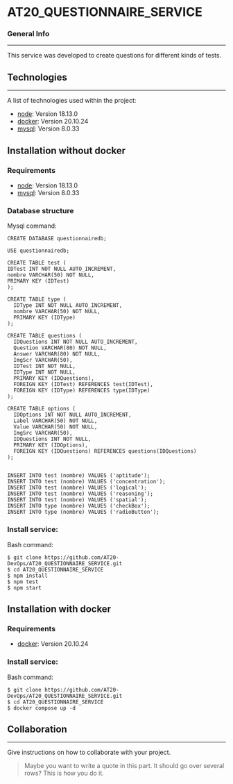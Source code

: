 # AT20_QUESTIONNAIRE_SERVICE
### General Info
***
This service was developed to create questions for different kinds of tests.
## Technologies
***
A list of technologies used within the project:
* [node](https://nodejs.org/en/download): Version 18.13.0 
* [docker](https://docs.docker.com/engine/release-notes/20.10/): Version 20.10.24
* [mysql](https://dev.mysql.com/downloads/mysql/): Version 8.0.33

## Installation without docker
### Requirements

* [node](https://nodejs.org/en/download): Version 18.13.0 
* [mysql](https://dev.mysql.com/downloads/mysql/): Version 8.0.33

### Database structure
Mysql command:

```Mysql
CREATE DATABASE questionnairedb;

USE questionnairedb;

CREATE TABLE test (
IDTest INT NOT NULL AUTO_INCREMENT,
nombre VARCHAR(50) NOT NULL,
PRIMARY KEY (IDTest)
);

CREATE TABLE type (
  IDType INT NOT NULL AUTO_INCREMENT,
  nombre VARCHAR(50) NOT NULL,
  PRIMARY KEY (IDType)
);

CREATE TABLE questions (
  IDQuestions INT NOT NULL AUTO_INCREMENT,
  Question VARCHAR(80) NOT NULL,
  Answer VARCHAR(80) NOT NULL,
  ImgScr VARCHAR(50),
  IDTest INT NOT NULL,
  IDType INT NOT NULL,
  PRIMARY KEY (IDQuestions),
  FOREIGN KEY (IDTest) REFERENCES test(IDTest),
  FOREIGN KEY (IDType) REFERENCES type(IDType)
);

CREATE TABLE options (
  IDOptions INT NOT NULL AUTO_INCREMENT,
  Label VARCHAR(50) NOT NULL,
  Value VARCHAR(50) NOT NULL,
  ImgSrc VARCHAR(50),
  IDQuestions INT NOT NULL,
  PRIMARY KEY (IDOptions),
  FOREIGN KEY (IDQuestions) REFERENCES questions(IDQuestions)
);


INSERT INTO test (nombre) VALUES ('aptitude');
INSERT INTO test (nombre) VALUES ('concentration');
INSERT INTO test (nombre) VALUES ('logical');
INSERT INTO test (nombre) VALUES ('reasoning');
INSERT INTO test (nombre) VALUES ('spatial');
INSERT INTO type (nombre) VALUES ('checkBox');
INSERT INTO type (nombre) VALUES ('radioButton');
```
### Install service:
Bash command:
```
$ git clone https://github.com/AT20-DevOps/AT20_QUESTIONNAIRE_SERVICE.git
$ cd AT20_QUESTIONNAIRE_SERVICE
$ npm install
$ npm test
$ npm start
```

## Installation with docker
### Requirements
* [docker](https://docs.docker.com/engine/release-notes/20.10/): Version 20.10.24

### Install service:
Bash command:
```
$ git clone https://github.com/AT20-DevOps/AT20_QUESTIONNAIRE_SERVICE.git
$ cd AT20_QUESTIONNAIRE_SERVICE
$ docker compose up -d
```


## Collaboration
***
Give instructions on how to collaborate with your project.
> Maybe you want to write a quote in this part. 
> It should go over several rows?
> This is how you do it.

